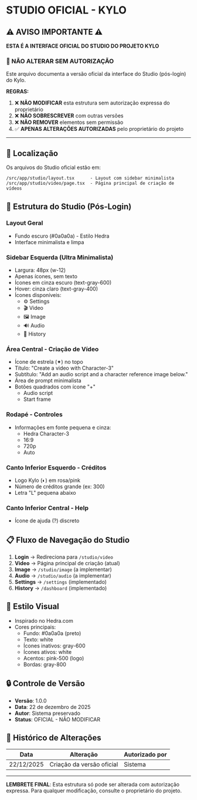 # STUDIO OFICIAL - KYLO

## ⚠️ AVISO IMPORTANTE ⚠️

**ESTA É A INTERFACE OFICIAL DO STUDIO DO PROJETO KYLO**

### 🚫 NÃO ALTERAR SEM AUTORIZAÇÃO

Este arquivo documenta a versão oficial da interface do Studio (pós-login) do Kylo.

**REGRAS:**
1. ❌ **NÃO MODIFICAR** esta estrutura sem autorização expressa do proprietário
2. ❌ **NÃO SOBRESCREVER** com outras versões
3. ❌ **NÃO REMOVER** elementos sem permissão
4. ✅ **APENAS ALTERAÇÕES AUTORIZADAS** pelo proprietário do projeto

---

## 📍 Localização

Os arquivos do Studio oficial estão em:
```
/src/app/studio/layout.tsx      - Layout com sidebar minimalista
/src/app/studio/video/page.tsx  - Página principal de criação de vídeos
```

## 🎯 Estrutura do Studio (Pós-Login)

### Layout Geral
- Fundo escuro (#0a0a0a) - Estilo Hedra
- Interface minimalista e limpa

### Sidebar Esquerda (Ultra Minimalista)
- Largura: 48px (w-12)
- Apenas ícones, sem texto
- Ícones em cinza escuro (text-gray-600)
- Hover: cinza claro (text-gray-400)
- Ícones disponíveis:
  - ⚙️ Settings
  - 🎬 Video
  - 🖼️ Image
  - 🔊 Audio
  - 📜 History

### Área Central - Criação de Vídeo
- Ícone de estrela (✦) no topo
- Título: "Create a video with Character-3"
- Subtítulo: "Add an audio script and a character reference image below."
- Área de prompt minimalista
- Botões quadrados com ícone "+"
  - Audio script
  - Start frame

### Rodapé - Controles
- Informações em fonte pequena e cinza:
  - Hedra Character-3
  - 16:9
  - 720p
  - Auto

### Canto Inferior Esquerdo - Créditos
- Logo Kylo (◐) em rosa/pink
- Número de créditos grande (ex: 300)
- Letra "L" pequena abaixo

### Canto Inferior Central - Help
- Ícone de ajuda (?) discreto

## 📋 Fluxo de Navegação do Studio

1. **Login** → Redireciona para `/studio/video`
2. **Video** → Página principal de criação (atual)
3. **Image** → `/studio/image` (a implementar)
4. **Audio** → `/studio/audio` (a implementar)
5. **Settings** → `/settings` (implementado)
6. **History** → `/dashboard` (implementado)

## 🎨 Estilo Visual
- Inspirado no Hedra.com
- Cores principais:
  - Fundo: #0a0a0a (preto)
  - Texto: white
  - Ícones inativos: gray-600
  - Ícones ativos: white
  - Acentos: pink-500 (logo)
  - Bordas: gray-800

## 🔒 Controle de Versão

- **Versão**: 1.0.0
- **Data**: 22 de dezembro de 2025
- **Autor**: Sistema preservado
- **Status**: OFICIAL - NÃO MODIFICAR

## 📝 Histórico de Alterações

| Data | Alteração | Autorizado por |
|------|-----------|----------------|
| 22/12/2025 | Criação da versão oficial | Sistema |

---

**LEMBRETE FINAL**: Esta estrutura só pode ser alterada com autorização expressa. Para qualquer modificação, consulte o proprietário do projeto.